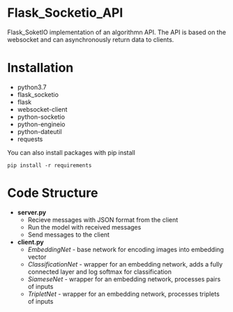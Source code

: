 # Flask_Socketio_API
Flask_SoketIO implementation of an algorithmn API. The API is based on the websocket and can asynchronously return data to clients.


# Installation
+ python3.7
+ flask_socketio
+ flask
+ websocket-client
+ python-socketio
+ python-engineio
+ python-dateutil
+ requests

You can also install packages with pip install
```pyhon
pip install -r requirements
```

# Code Structure
- **server.py**
  - Recieve messages with JSON format from the client
  - Run the model with received messages
  - Send messages to the client
- **client.py**
  - *EmbeddingNet* - base network for encoding images into embedding vector
  - *ClassificationNet* - wrapper for an embedding network, adds a fully connected layer and log softmax for classification
  - *SiameseNet* - wrapper for an embedding network, processes pairs of inputs
  - *TripletNet* - wrapper for an embedding network, processes triplets of inputs
